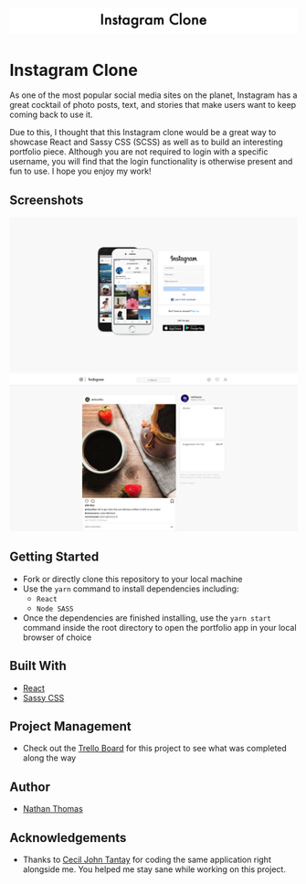 <h1 align="center"><img src="./assets/readme-title.png"></h1>

# Instagram Clone

As one of the most popular social media sites on the planet, Instagram has a great cocktail of photo posts, text, and stories that make users want to keep coming back to use it.

Due to this, I thought that this Instagram clone would be a great way to showcase React and Sassy CSS (SCSS) as well as to build an interesting portfolio piece. Although you are not required to login with a specific username, you will find that the login functionality is otherwise present and fun to use. I hope you enjoy my work!

## Screenshots

![Instagram clone site screenshot one](./assets/readme-screenshot-one.png)
<br />
![Instagram clone site screenshot two](./assets/readme-screenshot-two.png)

## Getting Started

- Fork or directly clone this repository to your local machine
- Use the `yarn` command to install dependencies including:
  - `React`
  - `Node SASS`
- Once the dependencies are finished installing, use the `yarn start` command inside the root directory to open the portfolio app in your local browser of choice

## Built With

- [React](https://reactjs.org/)
- [Sassy CSS](https://sass-lang.com/)

## Project Management

- Check out the [Trello Board](https://trello.com/b/6NxmjO5h/instagram-clone-application) for this project to see what was completed along the way

## Author

- [Nathan Thomas](https://github.com/nwthomas)

## Acknowledgements

- Thanks to [Cecil John Tantay](https://github.com/cjbt) for coding the same application right alongside me. You helped me stay sane while working on this project.
